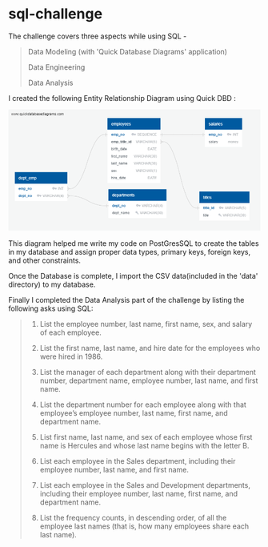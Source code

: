 # sql-challenge

The challenge covers three aspects while using SQL -
> Data Modeling (with 'Quick Database Diagrams' application)
>
> Data Engineering
>
> Data Analysis

I created the following Entity Relationship Diagram using Quick DBD :

![Alt text](https://github.com/DarylPinto26/sql-challenge/blob/main/EmployeeSQL/Images/QuickDBD-MODULE%209%20CHALLENGE.png)

This diagram helped me write my code on PostGresSQL to create the tables in my database and assign proper data types, primary keys, foreign keys, and other constraints.

Once the Database is complete, I import the CSV data(included in the 'data' directory) to my database.

Finally I completed the Data Analysis part of the challenge by listing the following asks using SQL:

> 1. List the employee number, last name, first name, sex, and salary of each employee.
>
> 2. List the first name, last name, and hire date for the employees who were hired in 1986.
>
> 3. List the manager of each department along with their department number, department name, employee number, last name, and first name.
>
> 4. List the department number for each employee along with that employee’s employee number, last name, first name, and department name.
>
> 5. List first name, last name, and sex of each employee whose first name is Hercules and whose last name begins with the letter B.
>
> 6. List each employee in the Sales department, including their employee number, last name, and first name.
>
> 7. List each employee in the Sales and Development departments, including their employee number, last name, first name, and department name.
>
> 8. List the frequency counts, in descending order, of all the employee last names (that is, how many employees share each last name).
